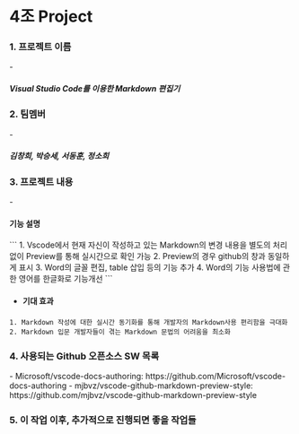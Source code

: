 # 4조 Project
<H3>1. 프로젝트 이름</H3>
- <H5>Visual Studio Code를 이용한 Markdown 편집기</H5>

<H3>2. 팀멤버</H3>
- <H5>김창희, 박승세, 서동훈, 정소희</H5>

<H3>3. 프로젝트 내용</H3>
- <H4>기능 설명</H4>
```
1. Vscode에서 현재 자신이 작성하고 있는 Markdown의 변경 내용을 별도의 처리 없이 Preview를 통해 실시간으로 확인 가능
2. Preview의 경우 github의 창과 동일하게 표시
3. Word의 글꼴 편집, table 삽입 등의 기능 추가
4. Word의 기능 사용법에 관한 영어를 한글화로 기능개선
```

- <H4>기대 효과</H4>
```
1. Markdown 작성에 대한 실시간 동기화를 통해 개발자의 Markdown사용 편리함을 극대화
2. Markdown 입문 개발자들이 겪는 Markdown 문법의 어려움을 최소화
```



<H3>4. 사용되는 Github 오픈소스 SW 목록</H3>
- Microsoft/vscode-docs-authoring: https://github.com/Microsoft/vscode-docs-authoring
- mjbvz/vscode-github-markdown-preview-style: https://github.com/mjbvz/vscode-github-markdown-preview-style



<H3>5. 이 작업 이후, 추가적으로 진행되면 좋을 작업들</H3>


